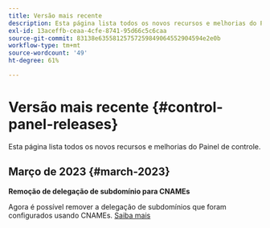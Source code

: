 ```yaml
---
title: Versão mais recente
description: Esta página lista todos os novos recursos e melhorias do Painel de controle
exl-id: 13aceffb-ceaa-4cfe-8741-95d66c5c6caa
source-git-commit: 83138e63558125757259849064552904594e2e0b
workflow-type: tm+mt
source-wordcount: '49'
ht-degree: 61%

---
```


# Versão mais recente {#control-panel-releases}

Esta página lista todos os novos recursos e melhorias do Painel de controle.

## Março de 2023 {#march-2023}

**Remoção de delegação de subdomínio para CNAMEs**

Agora é possível remover a delegação de subdomínios que foram configurados usando CNAMEs. [Saiba mais](../subdomains-certificates/using/remove-delegated-subdomains.md)
